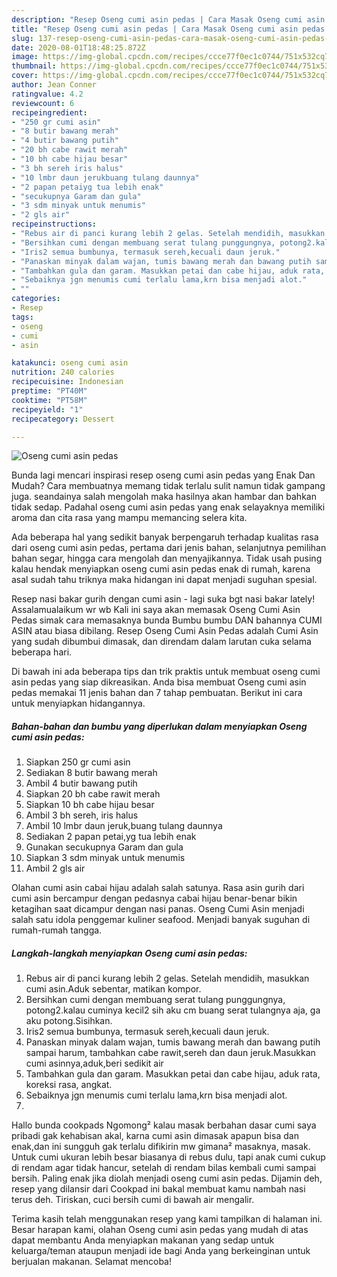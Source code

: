 ```yaml
---
description: "Resep Oseng cumi asin pedas | Cara Masak Oseng cumi asin pedas Yang Enak Dan Lezat"
title: "Resep Oseng cumi asin pedas | Cara Masak Oseng cumi asin pedas Yang Enak Dan Lezat"
slug: 137-resep-oseng-cumi-asin-pedas-cara-masak-oseng-cumi-asin-pedas-yang-enak-dan-lezat
date: 2020-08-01T18:48:25.872Z
image: https://img-global.cpcdn.com/recipes/ccce77f0ec1c0744/751x532cq70/oseng-cumi-asin-pedas-foto-resep-utama.jpg
thumbnail: https://img-global.cpcdn.com/recipes/ccce77f0ec1c0744/751x532cq70/oseng-cumi-asin-pedas-foto-resep-utama.jpg
cover: https://img-global.cpcdn.com/recipes/ccce77f0ec1c0744/751x532cq70/oseng-cumi-asin-pedas-foto-resep-utama.jpg
author: Jean Conner
ratingvalue: 4.2
reviewcount: 6
recipeingredient:
- "250 gr cumi asin"
- "8 butir bawang merah"
- "4 butir bawang putih"
- "20 bh cabe rawit merah"
- "10 bh cabe hijau besar"
- "3 bh sereh iris halus"
- "10 lmbr daun jerukbuang tulang daunnya"
- "2 papan petaiyg tua lebih enak"
- "secukupnya Garam dan gula"
- "3 sdm minyak untuk menumis"
- "2 gls air"
recipeinstructions:
- "Rebus air di panci kurang lebih 2 gelas. Setelah mendidih, masukkan cumi asin.Aduk sebentar, matikan kompor."
- "Bersihkan cumi dengan membuang serat tulang punggungnya, potong2.kalau cuminya kecil2 sih aku cm buang serat tulangnya aja, ga aku potong.Sisihkan."
- "Iris2 semua bumbunya, termasuk sereh,kecuali daun jeruk."
- "Panaskan minyak dalam wajan, tumis bawang merah dan bawang putih sampai harum, tambahkan cabe rawit,sereh dan daun jeruk.Masukkan cumi asinnya,aduk,beri sedikit air"
- "Tambahkan gula dan garam. Masukkan petai dan cabe hijau, aduk rata, koreksi rasa, angkat."
- "Sebaiknya jgn menumis cumi terlalu lama,krn bisa menjadi alot."
- ""
categories:
- Resep
tags:
- oseng
- cumi
- asin

katakunci: oseng cumi asin 
nutrition: 240 calories
recipecuisine: Indonesian
preptime: "PT40M"
cooktime: "PT58M"
recipeyield: "1"
recipecategory: Dessert

---
```



![Oseng cumi asin pedas](https://img-global.cpcdn.com/recipes/ccce77f0ec1c0744/751x532cq70/oseng-cumi-asin-pedas-foto-resep-utama.jpg)

Bunda lagi mencari inspirasi resep oseng cumi asin pedas yang Enak Dan Mudah? Cara membuatnya memang tidak terlalu sulit namun tidak gampang juga. seandainya salah mengolah maka hasilnya akan hambar dan bahkan tidak sedap. Padahal oseng cumi asin pedas yang enak selayaknya memiliki aroma dan cita rasa yang mampu memancing selera kita.

Ada beberapa hal yang sedikit banyak berpengaruh terhadap kualitas rasa dari oseng cumi asin pedas, pertama dari jenis bahan, selanjutnya pemilihan bahan segar, hingga cara mengolah dan menyajikannya. Tidak usah pusing kalau hendak menyiapkan oseng cumi asin pedas enak di rumah, karena asal sudah tahu triknya maka hidangan ini dapat menjadi suguhan spesial.

Resep nasi bakar gurih dengan cumi asin - lagi suka bgt nasi bakar lately! Assalamualaikum wr wb Kali ini saya akan memasak Oseng Cumi Asin Pedas simak cara memasaknya bunda Bumbu bumbu DAN bahannya CUMI ASIN atau biasa dibilang. Resep Oseng Cumi Asin Pedas adalah Cumi Asin yang sudah dibumbui dimasak, dan direndam dalam larutan cuka selama beberapa hari.


Di bawah ini ada beberapa tips dan trik praktis untuk membuat oseng cumi asin pedas yang siap dikreasikan. Anda bisa membuat Oseng cumi asin pedas memakai 11 jenis bahan dan 7 tahap pembuatan. Berikut ini cara untuk menyiapkan hidangannya.

<!--inarticleads1-->

##### Bahan-bahan dan bumbu yang diperlukan dalam menyiapkan Oseng cumi asin pedas:

1. Siapkan 250 gr cumi asin
1. Sediakan 8 butir bawang merah
1. Ambil 4 butir bawang putih
1. Siapkan 20 bh cabe rawit merah
1. Siapkan 10 bh cabe hijau besar
1. Ambil 3 bh sereh, iris halus
1. Ambil 10 lmbr daun jeruk,buang tulang daunnya
1. Sediakan 2 papan petai,yg tua lebih enak
1. Gunakan secukupnya Garam dan gula
1. Siapkan 3 sdm minyak untuk menumis
1. Ambil 2 gls air


Olahan cumi asin cabai hijau adalah salah satunya. Rasa asin gurih dari cumi asin bercampur dengan pedasnya cabai hijau benar-benar bikin ketagihan saat dicampur dengan nasi panas. Oseng Cumi Asin menjadi salah satu idola penggemar kuliner seafood. Menjadi banyak suguhan di rumah-rumah tangga. 

<!--inarticleads2-->

##### Langkah-langkah menyiapkan Oseng cumi asin pedas:

1. Rebus air di panci kurang lebih 2 gelas. Setelah mendidih, masukkan cumi asin.Aduk sebentar, matikan kompor.
1. Bersihkan cumi dengan membuang serat tulang punggungnya, potong2.kalau cuminya kecil2 sih aku cm buang serat tulangnya aja, ga aku potong.Sisihkan.
1. Iris2 semua bumbunya, termasuk sereh,kecuali daun jeruk.
1. Panaskan minyak dalam wajan, tumis bawang merah dan bawang putih sampai harum, tambahkan cabe rawit,sereh dan daun jeruk.Masukkan cumi asinnya,aduk,beri sedikit air
1. Tambahkan gula dan garam. Masukkan petai dan cabe hijau, aduk rata, koreksi rasa, angkat.
1. Sebaiknya jgn menumis cumi terlalu lama,krn bisa menjadi alot.
1. 


Hallo bunda cookpads Ngomong² kalau masak berbahan dasar cumi saya pribadi gak kehabisan akal, karna cumi asin dimasak apapun bisa dan enak,dan ini sungguh gak terlalu difikirin mw gimana² masaknya, masak. Untuk cumi ukuran lebih besar biasanya di rebus dulu, tapi anak cumi cukup di rendam agar tidak hancur, setelah di rendam bilas kembali cumi sampai bersih. Paling enak jika diolah menjadi oseng cumi asin pedas. Dijamin deh, resep yang dilansir dari Cookpad ini bakal membuat kamu nambah nasi terus deh. Tiriskan, cuci bersih cumi di bawah air mengalir. 

Terima kasih telah menggunakan resep yang kami tampilkan di halaman ini. Besar harapan kami, olahan Oseng cumi asin pedas yang mudah di atas dapat membantu Anda menyiapkan makanan yang sedap untuk keluarga/teman ataupun menjadi ide bagi Anda yang berkeinginan untuk berjualan makanan. Selamat mencoba!
